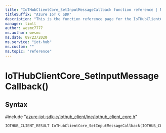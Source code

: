 ```yaml
---                             
title: "IoTHubClientCore_SetInputMessageCallback function reference | Microsoft Docs" 
titleSuffix: "Azure IoT C SDK"            
description: "This is the function reference page for the IoTHubClientCore_SetInputMessageCallback() function in the Azure IoT C SDK. This SDK is used with Azure IoT Hub and Azure IoT Hub Device Provisioning Service"            
manager: timlt                 
author: wesmc7777              
ms.author: wesmc               
ms.date: 09/23/2020                    
ms.service: "iot-hub"             
ms.custom: ""                
ms.topic: "reference"        
---                            
```


# IoTHubClientCore_SetInputMessageCallback()

## Syntax

\#include "[azure-iot-sdk-c/iothub_client/inc/iothub_client_core.h](../iothub-client-core-h.md)"  
```C
IOTHUB_CLIENT_RESULT IoTHubClientCore_SetInputMessageCallback(IOTHUB_CLIENT_CORE_HANDLE  MU_C2);
```


